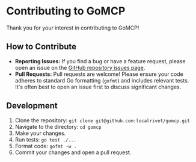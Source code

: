 # Contributing to GoMCP

Thank you for your interest in contributing to GoMCP!

## How to Contribute

- **Reporting Issues:** If you find a bug or have a feature request, please open an issue on the [GitHub repository issues page](https://github.com/localrivet/gomcp/issues).
- **Pull Requests:** Pull requests are welcome! Please ensure your code adheres to standard Go formatting (`gofmt`) and includes relevant tests. It's often best to open an issue first to discuss significant changes.

## Development

1.  Clone the repository: `git clone git@github.com:localrivet/gomcp.git`
2.  Navigate to the directory: `cd gomcp`
3.  Make your changes.
4.  Run tests: `go test ./...`
5.  Format code: `gofmt -w .`
6.  Commit your changes and open a pull request.
